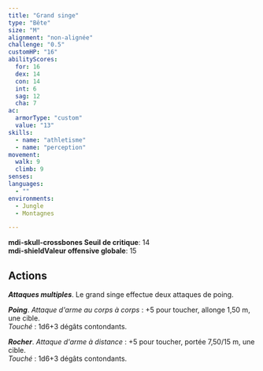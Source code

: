 ```yaml
---
title: "Grand singe"
type: "Bête"
size: "M"
alignment: "non-alignée"
challenge: "0.5"
customHP: "16"
abilityScores:
  for: 16
  dex: 14
  con: 14
  int: 6
  sag: 12
  cha: 7
ac:
  armorType: "custom"
  value: "13"
skills:
  - name: "athletisme"
  - name: "perception"
movement:
  walk: 9
  climb: 9
senses:
languages:
  - ""
environments:
  - Jungle
  - Montagnes

---
```

**<v-icon>mdi-skull-crossbones</v-icon> Seuil de critique**: 14        
**<v-icon>mdi-shield</v-icon>Valeur offensive globale**: 15   
## Actions
_**Attaques multiples**_. Le grand singe effectue deux attaques de poing.

_**Poing**_. _Attaque d'arme au corps à corps_ : +5 pour toucher, allonge 1,50 m, une cible.  
_Touché_ : 1d6+3 dégâts contondants.

_**Rocher**_. _Attaque d'arme à distance_ : +5 pour toucher, portée 7,50/15 m, une cible.  
_Touché_ : 1d6+3 dégâts contondants.
